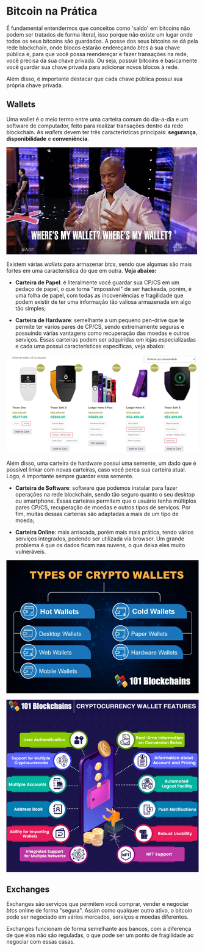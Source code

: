 # Bitcoin na Prática

É fundamental entendermos que conceitos como 'saldo' em bitcoins não podem ser tratados de forma literal, isso porque não existe um lugar onde todos os seus bitcoins são guardados. A posse dos seus bitcoins se dá pela rede blockchain, onde blocos estarão endereçando *btcs* à sua chave pública e, para que você possa reendereçar e fazer transações na rede, você precisa da sua chave privada. Ou seja, possuir bitcoins é basicamente você guardar sua chave privada para adicionar novos blocos à rede.

Além disso, é importante destacar que cada chave pública possui sua própria chave privada.

## Wallets
Uma wallet é o meio termo entre uma carteira comum do dia-a-dia e um software de computador, feito para realizar transações dentro da rede blockchain. As *wallets* devem ter três características principais: **segurança**, **disponibilidade** e **conveniência**.

![wallet meme](./wallet-meme.gif)

Existem várias *wallets* para armazenar *btcs*, sendo que algumas são mais fortes em uma característica do que em outra. **Veja abaixo:**

- **Carteira de Papel**: é literalmente você guardar sua CP/CS em um pedaço de papel, o que torna "impossível" de ser hackeada, porém, é uma folha de papel, com todas as incoveniências e fragilidade que podem existir de ter uma informação tão valiosa armazenada em algo tão simples;

- **Carteira de Hardware**: semelhante a um pequeno pen-drive que te permite ter vários pares de CP/CS, sendo extremamente seguras e possuindo várias vantagens como recuperação das moedas e outros serviços. Essas carteiras podem ser adquiridas em lojas especializadas e cada uma possui características específicas, veja abaixo:

![hardware wallet](./hardware-wallet.png)

Além disso, uma carteira de hardware possui uma semente, um dado que é possível linkar com novas carteiras, caso você perca sua carteira atual. Logo, é importante sempre guardar essa semente.

- **Carteira de Software**: software que podemos instalar para fazer operações na rede blockchain, sendo tão seguro quanto o seu desktop ou smartphone. Essas carteiras permitem que o usuário tenha múltiplos pares CP/CS, recuperação de moedas e outros tipos de serviços. Por fim, muitas dessas carteiras são adaptadas a mais de um tipo de moeda;

- **Carteira Online**: mais arriscada, porém mais mais prática, tendo vários serviços integrados, podendo ser utilizada via browser. Um grande problema é que os dados ficam nas nuvens, o que deixa eles muito vulneráveis.

![walllet types](./walllet-types.png)

![features wallets](./features-wallets.png)

## Exchanges
Exchanges são serviços que permitem você comprar, vender e negociar *btcs* online de forma "segura". Assim como qualquer outro ativo, o bitcoin pode ser negociado em vários mercados, serviços e moedas diferentes.

Exchanges funcionam de forma semelhante aos bancos, com a diferença de que elas não são reguladas, o que pode ser um ponto de fragilidade ao negociar com essas casas.
